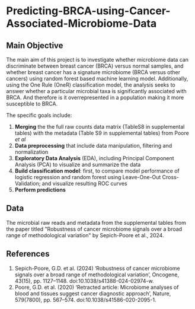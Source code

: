 # Predicting-BRCA-using-Cancer-Associated-Microbiome-Data

## Main Objective
The main aim of this project is to investigate whether microbiome data can discriminate between breast cancer (BRCA) versus normal samples, and whether breast cancer has a signature microbiome (BRCA versus other cancers) using random forest based machine learning model. Additionally, using the One Rule (OneR) classification model, the analysis seeks to answer whether a particular microbial taxa is significantly associated with BRCA. And therefore is it overrepresented in a population making it more susceptible to BRCA.

The specific goals include:
1. **Merging** the the full raw counts data matrix (TableS8 in supplemental tables) with the metadata (Table S9 in supplemental tables) from Poore *et al*
2. **Data preprocessing** that include data manipulation, filtering and normalization
3. **Exploratory Data Analysis** (EDA), including Principal Component Analysis (PCA) to visualize and summarize the data
4. **Build classification model**: first, to compare model performance of logistic regression and random forest using Leave-One-Out  Cross-Validation; and visualize resulting ROC curves
5. **Perform predictions**

## Data
The microbial raw reads and metadata from the supplemental tables from the paper titled "Robustness of cancer microbiome signals over a broad range of methodological variation" by Sepich-Poore et al., 2024.

## References 
1. Sepich-Poore, G.D. et al. (2024) ‘Robustness of cancer microbiome signals over a broad range of methodological variation’, Oncogene, 43(15), pp. 1127–1148. doi:10.1038/s41388-024-02974-w.
2. Poore, G.D. et al. (2020) ‘Retracted article: Microbiome analyses of blood and tissues suggest cancer diagnostic approach’, Nature, 579(7800), pp. 567–574. doi:10.1038/s41586-020-2095-1. 

